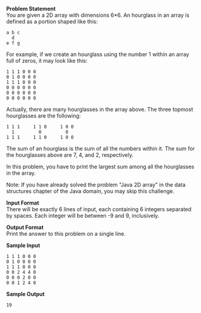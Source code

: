 **Problem Statement**  
You are given a 2D array with dimensions 6*6. An hourglass in an array is defined as a portion shaped like this:  
````
a b c
  d
e f g
````  
For example, if we create an hourglass using the number 1 within an array full of zeros, it may look like this:  
````
1 1 1 0 0 0
0 1 0 0 0 0
1 1 1 0 0 0
0 0 0 0 0 0
0 0 0 0 0 0
0 0 0 0 0 0
````    
Actually, there are many hourglasses in the array above. The three topmost hourglasses are the following:   
````
1 1 1     1 1 0     1 0 0
  1         0         0
1 1 1     1 1 0     1 0 0
````    

The sum of an hourglass is the sum of all the numbers within it. The sum for the hourglasses above are 7, 4, and 2, respectively.  
  
In this problem, you have to print the largest sum among all the hourglasses in the array.  
  
Note: If you have already solved the problem "Java 2D array" in the data structures chapter of the Java domain, you may skip this challenge.  

**Input Format**  
There will be exactly 6 lines of input, each containing 6 integers separated by spaces. Each integer will be between -9 and 9, inclusively.  
  
**Output Format**  
Print the answer to this problem on a single line.  
  
**Sample Input**
````
1 1 1 0 0 0
0 1 0 0 0 0
1 1 1 0 0 0
0 0 2 4 4 0
0 0 0 2 0 0
0 0 1 2 4 0
````  
  
**Sample Output**
````
19
````  
  

